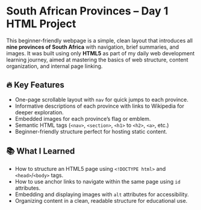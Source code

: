 # South African Provinces – Day 1 HTML Project

This beginner-friendly webpage is a simple, clean layout that introduces all **nine provinces of South Africa** with navigation, brief summaries, and images. It was built using only **HTML5** as part of my daily web development learning journey, aimed at mastering the basics of web structure, content organization, and internal page linking.

## 🔥 Key Features
- One-page scrollable layout with `nav` for quick jumps to each province.
- Informative descriptions of each province with links to Wikipedia for deeper exploration.
- Embedded images for each province’s flag or emblem.
- Semantic HTML tags (`<nav>`, `<section>`, `<h1>` to `<h2>`, `<a>`, etc.)
- Beginner-friendly structure perfect for hosting static content.

## 📚 What I Learned
- How to structure an HTML5 page using `<!DOCTYPE html>` and `<head>`/`<body>` tags.
- How to use anchor links to navigate within the same page using `id` attributes.
- Embedding and displaying images with `alt` attributes for accessibility.
- Organizing content in a clean, readable structure for educational use.
